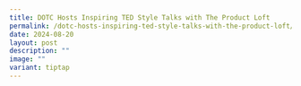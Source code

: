 ```yaml
---
title: DOTC Hosts Inspiring TED Style Talks with The Product Loft
permalink: /dotc-hosts-inspiring-ted-style-talks-with-the-product-loft/
date: 2024-08-20
layout: post
description: ""
image: ""
variant: tiptap
---
```

